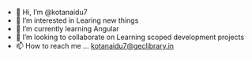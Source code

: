 - 👋 Hi, I’m @kotanaidu7
- 👀 I’m interested in Learing new things
- 🌱 I’m currently learning Angular 
- 💞️ I’m looking to collaborate on Learning scoped development projects
- 📫 How to reach me ... kotanaidu7@geclibrary.in

<!---
kotanaidu7/kotanaidu7 is a ✨ special ✨ repository because its `README.md` (this file) appears on your GitHub profile.
You can click the Preview link to take a look at your changes.
--->
